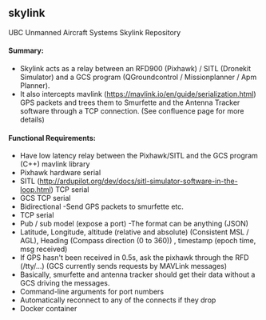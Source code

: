 ## skylink
UBC Unmanned Aircraft Systems Skylink Repository 

#### Summary: 
- Skylink acts as a relay between an RFD900 (Pixhawk) / SITL (Dronekit Simulator) and a GCS program (QGroundcontrol / Missionplanner / Apm Planner).
- It also intercepts mavlink (https://mavlink.io/en/guide/serialization.html) GPS packets and trees them to Smurfette and the Antenna Tracker software through a TCP connection. (See confluence page for more details)

#### Functional Requirements:
- Have low latency relay between the Pixhawk/SITL and the GCS program (C++) mavlink library
- Pixhawk hardware serial
- SITL (http://ardupilot.org/dev/docs/sitl-simulator-software-in-the-loop.html) TCP serial
- GCS TCP serial
- Bidirectional
-Send GPS packets to smurfette etc.
- TCP serial
- Pub / sub model (expose a port)
-The format can be anything (JSON)
- Latitude, Longitude, altitude (relative and absolute) (Consistent MSL / AGL), Heading (Compass direction (0 to 360)) , timestamp (epoch time, msg received)
- If GPS hasn't been received in 0.5s, ask the pixhawk through the RFD (/tty/...) (GCS currently sends requests by MAVLink messages)
- Basically, smurfette and antenna tracker should get their data without a GCS driving the messages.
- Command-line arguments for port numbers
- Automatically reconnect to any of the connects if they drop
- Docker container
